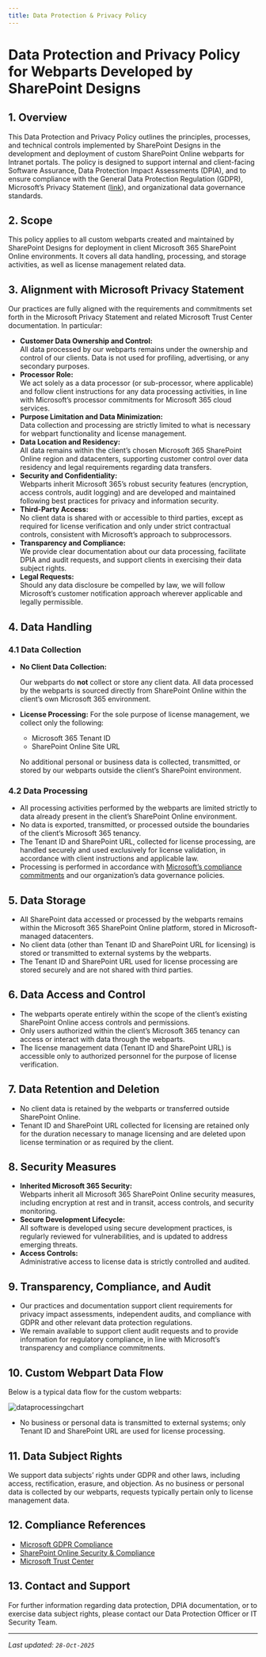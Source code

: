 ```yaml
---
title: Data Protection & Privacy Policy
---
```

# Data Protection and Privacy Policy for Webparts Developed by SharePoint Designs

## 1. Overview

This Data Protection and Privacy Policy outlines the principles, processes, and technical controls implemented by SharePoint Designs in the development and deployment of custom SharePoint Online webparts for Intranet portals. The policy is designed to support internal and client-facing Software Assurance, Data Protection Impact Assessments (DPIA), and to ensure compliance with the General Data Protection Regulation (GDPR), Microsoft’s Privacy Statement ([link](https://www.microsoft.com/en-gb/privacy/privacystatement)), and organizational data governance standards.

## 2. Scope
This policy applies to all custom webparts created and maintained by SharePoint Designs for deployment in client Microsoft 365 SharePoint Online environments. It covers all data handling, processing, and storage activities, as well as license management related data.

## 3. Alignment with Microsoft Privacy Statement

Our practices are fully aligned with the requirements and commitments set forth in the Microsoft Privacy Statement and related Microsoft Trust Center documentation. In particular:

- **Customer Data Ownership and Control:**  
  All data processed by our webparts remains under the ownership and control of our clients. Data is not used for profiling, advertising, or any secondary purposes.
- **Processor Role:**  
  We act solely as a data processor (or sub-processor, where applicable) and follow client instructions for any data processing activities, in line with Microsoft’s processor commitments for Microsoft 365 cloud services.
- **Purpose Limitation and Data Minimization:**  
  Data collection and processing are strictly limited to what is necessary for webpart functionality and license management.
- **Data Location and Residency:**  
  All data remains within the client’s chosen Microsoft 365 SharePoint Online region and datacenters, supporting customer control over data residency and legal requirements regarding data transfers.
- **Security and Confidentiality:**  
  Webparts inherit Microsoft 365’s robust security features (encryption, access controls, audit logging) and are developed and maintained following best practices for privacy and information security.
- **Third-Party Access:**  
  No client data is shared with or accessible to third parties, except as required for license verification and only under strict contractual controls, consistent with Microsoft’s approach to subprocessors.
- **Transparency and Compliance:**  
  We provide clear documentation about our data processing, facilitate DPIA and audit requests, and support clients in exercising their data subject rights.
- **Legal Requests:**  
  Should any data disclosure be compelled by law, we will follow Microsoft’s customer notification approach wherever applicable and legally permissible.


## 4. Data Handling

### 4.1 Data Collection

* **No Client Data Collection:**

  Our webparts do **not** collect or store any client data. All data processed by the webparts is sourced directly from SharePoint Online within the client’s own Microsoft 365 environment.
* **License Processing:**
  For the sole purpose of license management, we collect only the following:

  * Microsoft 365 Tenant ID
  * SharePoint Online Site URL

  No additional personal or business data is collected, transmitted, or stored by our webparts outside the client’s SharePoint environment.

### 4.2 Data Processing

* All processing activities performed by the webparts are limited strictly to data already present in the client’s SharePoint Online environment.
* No data is exported, transmitted, or processed outside the boundaries of the client’s Microsoft 365 tenancy.
* The Tenant ID and SharePoint URL, collected for license processing, are handled securely and used exclusively for license validation, in accordance with client instructions and applicable law.
* Processing is performed in accordance with [Microsoft’s compliance commitments](https://docs.microsoft.com/en-us/compliance/regulatory/gdpr) and our organization’s data governance policies.

## 5. Data Storage

* All SharePoint data accessed or processed by the webparts remains within the Microsoft 365 SharePoint Online platform, stored in Microsoft-managed datacenters.
* No client data (other than Tenant ID and SharePoint URL for licensing) is stored or transmitted to external systems by the webparts.
* The Tenant ID and SharePoint URL used for license processing are stored securely and are not shared with third parties.

## 6. Data Access and Control

* The webparts operate entirely within the scope of the client’s existing SharePoint Online access controls and permissions.
* Only users authorized within the client’s Microsoft 365 tenancy can access or interact with data through the webparts.
* The license management data (Tenant ID and SharePoint URL) is accessible only to authorized personnel for the purpose of license verification.

## 7. Data Retention and Deletion

* No client data is retained by the webparts or transferred outside SharePoint Online.
* Tenant ID and SharePoint URL collected for licensing are retained only for the duration necessary to manage licensing and are deleted upon license termination or as required by the client.

## 8. Security Measures

- **Inherited Microsoft 365 Security:**  
  Webparts inherit all Microsoft 365 SharePoint Online security measures, including encryption at rest and in transit, access controls, and security monitoring.
- **Secure Development Lifecycle:**  
  All software is developed using secure development practices, is regularly reviewed for vulnerabilities, and is updated to address emerging threats.
- **Access Controls:**  
  Administrative access to license data is strictly controlled and audited.

## 9. Transparency, Compliance, and Audit

- Our practices and documentation support client requirements for privacy impact assessments, independent audits, and compliance with GDPR and other relevant data protection regulations.
- We remain available to support client audit requests and to provide information for regulatory compliance, in line with Microsoft’s transparency and compliance commitments.

## 10. Custom Webpart Data Flow

Below is a typical data flow for the custom webparts:

![dataprocessingchart](/img/uploads/dataprocessingchart.png)

* No business or personal data is transmitted to external systems; only Tenant ID and SharePoint URL are used for license processing.

## 11. Data Subject Rights

We support data subjects’ rights under GDPR and other laws, including access, rectification, erasure, and objection. As no business or personal data is collected by our webparts, requests typically pertain only to license management data.

## 12. Compliance References

* [Microsoft GDPR Compliance](https://docs.microsoft.com/en-us/compliance/regulatory/gdpr)
* [SharePoint Online Security & Compliance](https://docs.microsoft.com/en-us/sharepoint/security-for-sharepoint-online)
* [Microsoft Trust Center](https://www.microsoft.com/en-us/trust-center/product-overview?product=SharePoint)

## 13. Contact and Support

For further information regarding data protection, DPIA documentation, or to exercise data subject rights, please contact our Data Protection Officer or IT Security Team.

- - -

*Last updated: `28-Oct-2025`*
